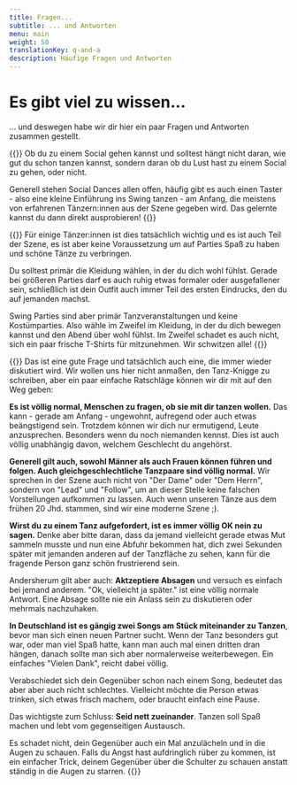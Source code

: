 ```yaml
---
title: Fragen...
subtitle: ... und Antworten
menu: main
weight: 50
translationKey: q-and-a
description: Häufige Fragen und Antworten
---
```

# Es gibt viel zu wissen...
... und deswegen habe wir dir hier ein paar Fragen und Antworten zusammen gestellt.

{{<togglebox hl="Was muss ich können, um auf eine Swing Party zu gehen?">}}
Ob du zu einem Social gehen kannst und solltest hängt nicht daran, wie gut du schon tanzen kannst, sondern daran ob du Lust hast zu einem Social zu gehen, oder nicht.

Generell stehen Social Dances allen offen, häufig gibt es auch einen Taster - also eine kleine Einführung ins Swing tanzen - am Anfang, die meistens von erfahrenen Tänzern:innen aus der Szene gegeben wird. Das gelernte kannst du dann direkt ausprobieren!
{{</togglebox>}}

{{<togglebox hl="Tragt ihr alle Vintage Kleidung?">}}
Für einige Tänzer:innen ist dies tatsächlich wichtig und es ist auch Teil der Szene, es ist aber keine Voraussetzung um auf Parties Spaß zu haben und schöne Tänze zu verbringen.

Du solltest primär die Kleidung wählen, in der du dich wohl fühlst. Gerade bei größeren Parties darf es auch ruhig etwas formaler oder ausgefallener sein, schließlich ist dein Outfit auch immer Teil des ersten Eindrucks, den du auf jemanden machst.

Swing Parties sind aber primär Tanzveranstaltungen und keine Kostümparties. Also wähle im Zweifel im Kleidung, in der du dich bewegen kannst und den Abend über wohl fühlst. Im Zweifel schadet es auch nicht, sich ein paar frische T-Shirts für mitzunehmen. Wir schwitzen alle!
{{</togglebox>}}

{{<togglebox hl="Ich weiss nicht, wie ich mich verhalten soll. Gibt es Regeln?">}}
Das ist eine gute Frage und tatsächlich auch eine, die immer wieder diskutiert wird. Wir wollen uns hier nicht anmaßen, den Tanz-Knigge zu schreiben, aber ein paar einfache Ratschläge können wir dir mit auf den Weg geben:

**Es ist völlig normal, Menschen zu fragen, ob sie mit dir tanzen wollen.** Das kann - gerade am Anfang - ungewohnt, aufregend oder auch etwas beängstigend sein. Trotzdem können wir dich nur ermutigend, Leute anzusprechen. Besonders wenn du noch niemanden kennst. Dies ist auch völlig unabhängig davon, welchem Geschlecht du angehörst.

**Generell gilt auch, sowohl Männer als auch Frauen können führen und folgen. Auch gleichgeschlechtliche Tanzpaare sind völlig normal.** Wir sprechen in der Szene auch nicht von "Der Dame" oder "Dem Herrn", sondern von "Lead" und "Follow", um an dieser Stelle keine falschen Vorstellungen aufkommen zu lassen. Auch wenn unseren Tänze aus dem frühen 20 Jhd. stammen, sind wir eine moderne Szene ;).

**Wirst du zu einem Tanz aufgefordert, ist es immer völlig OK nein zu sagen.** Denke aber bitte daran, dass da jemand vielleicht gerade etwas Mut sammeln musste und nun eine Abfuhr bekommen hat, dich zwei Sekunden später mit jemanden anderen auf der Tanzfläche zu sehen, kann für die fragende Person ganz schön frustrierend sein.

Andersherum gilt aber auch: **Aktzeptiere Absagen** und versuch es einfach bei jemand anderem. "Ok, vielleicht ja später." ist eine völlig normale Antwort. Eine Absage sollte nie ein Anlass sein zu diskutieren oder mehrmals nachzuhaken.

**In Deutschland ist es gängig zwei Songs am Stück miteinander zu Tanzen**, bevor man sich einen neuen Partner sucht. Wenn der Tanz besonders gut war, oder man viel Spaß hatte, kann man auch mal einen dritten dran hängen, danach sollte man sich aber normalerweise weiterbewegen. Ein einfaches "Vielen Dank", reicht dabei völlig.

Verabschiedet sich dein Gegenüber schon nach einem Song, bedeutet das aber aber auch nicht schlechtes. Vielleicht möchte die Person etwas trinken, sich etwas frisch machem, oder braucht einfach eine Pause.

Das wichtigste zum Schluss: **Seid nett zueinander**. Tanzen soll Spaß machen und lebt vom gegenseitigen Austausch.

Es schadet nicht, dein Gegenüber auch ein Mal anzulächeln und in die Augen zu schauen. Falls du Angst hast aufdringlich rüber zu kommen, ist ein einfacher Trick, deinem Gegenüber über die Schulter zu schauen anstatt ständig in die Augen zu starren.
{{</togglebox>}}
